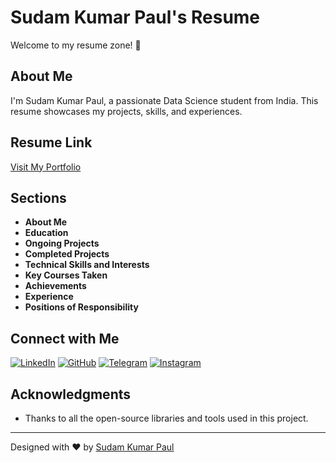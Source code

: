 # Sudam Kumar Paul's Resume

Welcome to my resume zone! 🚀

## About Me

I'm Sudam Kumar Paul, a passionate Data Science student from India. This resume showcases my projects, skills, and experiences.

## Resume Link

[Visit My Portfolio](https://github.com/Sudam23/Resume/blob/main/Resume.pdf)


## Sections

- **About Me**
- **Education**
- **Ongoing Projects**
- **Completed Projects**
- **Technical Skills and Interests**
- **Key Courses Taken**
- **Achievements**
- **Experience**
- **Positions of Responsibility**

## Connect with Me

[![LinkedIn](https://img.shields.io/badge/-LinkedIn-0A66C2?style=flat&logo=linkedin&logoColor=white)](https://www.linkedin.com/in/sudam-39o3982o)
[![GitHub](https://img.shields.io/badge/-GitHub-181717?style=flat&logo=github&logoColor=white)](https://github.com/Sudam23)
[![Telegram](https://img.shields.io/badge/-Telegram-2CA5E0?style=flat&logo=telegram&logoColor=white)](https://t.me/Sudam2002)
[![Instagram](https://img.shields.io/badge/-Instagram-E4405F?style=flat&logo=instagram&logoColor=white)](https://www.instagram.com/_sudamofficial_/)

## Acknowledgments

- Thanks to all the open-source libraries and tools used in this project.

---

Designed with ❤️ by [Sudam Kumar Paul](https://www.linkedin.com/in/sudam-39o3982o)
